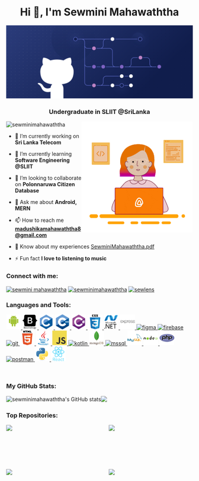 <h1 align="center"> Hi 👋, I'm Sewmini Mahawaththa </h1>
<div align="center"> <img src="github banner.png"> </div>
<h3 align="center">Undergraduate in SLIIT @SriLanka</h3>
<img align="right" alt="Coding" width="300" src="coding_gif.gif">
<p align="left"> <img src="https://komarev.com/ghpvc/?username=sewminimahawaththa&label=Profile%20views&color=0e75b6&style=flat" alt="sewminimahawaththa" /> </p>

- 🔭 I’m currently working on **Sri Lanka Telecom**

- 🌱 I’m currently learning **Software Engineering @SLIIT**

- 👯 I’m looking to collaborate on **Polonnaruwa Citizen Database**

- 💬 Ask me about **Android, MERN**

- 📫 How to reach me **madushikamahawaththa8@gmail.com**

- 📄 Know about my experiences [SewminiMahawaththa.pdf](SewminiMahawaththa.pdf)

- ⚡ Fun fact **I love to listening to music**

<h3 align="left">Connect with me:</h3>
<p align="left">
<a href="https://www.linkedin.com/in/sewmini-mahawaththa-it21308598/?originalSubdomain=lk" target="blank"><img align="center" src="https://raw.githubusercontent.com/rahuldkjain/github-profile-readme-generator/master/src/images/icons/Social/linked-in-alt.svg" alt="sewmini mahawaththa" height="30" width="40" /></a>
<a href="https://instagram.com/sewminimahawaththa" target="blank"><img align="center" src="https://raw.githubusercontent.com/rahuldkjain/github-profile-readme-generator/master/src/images/icons/Social/instagram.svg" alt="sewminimahawaththa" height="30" width="40" /></a>
<a href="https://www.youtube.com/@sewlens" target="blank"><img align="center" src="https://raw.githubusercontent.com/rahuldkjain/github-profile-readme-generator/master/src/images/icons/Social/youtube.svg" alt="sewlens" height="30" width="40" /></a>
</p>

<h3 align="left">Languages and Tools:</h3>
<p align="left"> <a href="https://developer.android.com" target="_blank" rel="noreferrer"> <img src="https://raw.githubusercontent.com/devicons/devicon/master/icons/android/android-original-wordmark.svg" alt="android" width="40" height="40"/> </a> <a href="https://getbootstrap.com" target="_blank" rel="noreferrer"> <img src="https://raw.githubusercontent.com/devicons/devicon/master/icons/bootstrap/bootstrap-plain-wordmark.svg" alt="bootstrap" width="40" height="40"/> </a> <a href="https://www.cprogramming.com/" target="_blank" rel="noreferrer"> <img src="https://raw.githubusercontent.com/devicons/devicon/master/icons/c/c-original.svg" alt="c" width="40" height="40"/> </a> <a href="https://www.w3schools.com/cpp/" target="_blank" rel="noreferrer"> <img src="https://raw.githubusercontent.com/devicons/devicon/master/icons/cplusplus/cplusplus-original.svg" alt="cplusplus" width="40" height="40"/> </a> <a href="https://www.w3schools.com/cs/" target="_blank" rel="noreferrer"> <img src="https://raw.githubusercontent.com/devicons/devicon/master/icons/csharp/csharp-original.svg" alt="csharp" width="40" height="40"/> </a> <a href="https://www.w3schools.com/css/" target="_blank" rel="noreferrer"> <img src="https://raw.githubusercontent.com/devicons/devicon/master/icons/css3/css3-original-wordmark.svg" alt="css3" width="40" height="40"/> </a> <a href="https://dotnet.microsoft.com/" target="_blank" rel="noreferrer"> <img src="https://raw.githubusercontent.com/devicons/devicon/master/icons/dot-net/dot-net-original-wordmark.svg" alt="dotnet" width="40" height="40"/> </a> <a href="https://expressjs.com" target="_blank" rel="noreferrer"> <img src="https://raw.githubusercontent.com/devicons/devicon/master/icons/express/express-original-wordmark.svg" alt="express" width="40" height="40"/> </a> <a href="https://www.figma.com/" target="_blank" rel="noreferrer"> <img src="https://www.vectorlogo.zone/logos/figma/figma-icon.svg" alt="figma" width="40" height="40"/> </a> <a href="https://firebase.google.com/" target="_blank" rel="noreferrer"> <img src="https://www.vectorlogo.zone/logos/firebase/firebase-icon.svg" alt="firebase" width="40" height="40"/> </a> <a href="https://git-scm.com/" target="_blank" rel="noreferrer"> <img src="https://www.vectorlogo.zone/logos/git-scm/git-scm-icon.svg" alt="git" width="40" height="40"/> </a> <a href="https://www.w3.org/html/" target="_blank" rel="noreferrer"> <img src="https://raw.githubusercontent.com/devicons/devicon/master/icons/html5/html5-original-wordmark.svg" alt="html5" width="40" height="40"/> </a> <a href="https://www.java.com" target="_blank" rel="noreferrer"> <img src="https://raw.githubusercontent.com/devicons/devicon/master/icons/java/java-original.svg" alt="java" width="40" height="40"/> </a> <a href="https://developer.mozilla.org/en-US/docs/Web/JavaScript" target="_blank" rel="noreferrer"> <img src="https://raw.githubusercontent.com/devicons/devicon/master/icons/javascript/javascript-original.svg" alt="javascript" width="40" height="40"/> </a> <a href="https://kotlinlang.org" target="_blank" rel="noreferrer"> <img src="https://www.vectorlogo.zone/logos/kotlinlang/kotlinlang-icon.svg" alt="kotlin" width="40" height="40"/> </a> <a href="https://www.mongodb.com/" target="_blank" rel="noreferrer"> <img src="https://raw.githubusercontent.com/devicons/devicon/master/icons/mongodb/mongodb-original-wordmark.svg" alt="mongodb" width="40" height="40"/> </a> <a href="https://www.microsoft.com/en-us/sql-server" target="_blank" rel="noreferrer"> <img src="https://www.svgrepo.com/show/303229/microsoft-sql-server-logo.svg" alt="mssql" width="40" height="40"/> </a> <a href="https://www.mysql.com/" target="_blank" rel="noreferrer"> <img src="https://raw.githubusercontent.com/devicons/devicon/master/icons/mysql/mysql-original-wordmark.svg" alt="mysql" width="40" height="40"/> </a> <a href="https://nodejs.org" target="_blank" rel="noreferrer"> <img src="https://raw.githubusercontent.com/devicons/devicon/master/icons/nodejs/nodejs-original-wordmark.svg" alt="nodejs" width="40" height="40"/> </a> <a href="https://www.php.net" target="_blank" rel="noreferrer"> <img src="https://raw.githubusercontent.com/devicons/devicon/master/icons/php/php-original.svg" alt="php" width="40" height="40"/> </a> <a href="https://postman.com" target="_blank" rel="noreferrer"> <img src="https://www.vectorlogo.zone/logos/getpostman/getpostman-icon.svg" alt="postman" width="40" height="40"/> </a> <a href="https://www.python.org" target="_blank" rel="noreferrer"> <img src="https://raw.githubusercontent.com/devicons/devicon/master/icons/python/python-original.svg" alt="python" width="40" height="40"/> </a> <a href="https://reactjs.org/" target="_blank" rel="noreferrer"> <img src="https://raw.githubusercontent.com/devicons/devicon/master/icons/react/react-original-wordmark.svg" alt="react" width="40" height="40"/> </a> </p>

<!--<p><img align="left" src="https://github-readme-stats.vercel.app/api/top-langs?username=sewminimahawaththa&show_icons=true&locale=en&layout=compact" alt="sewminimahawaththa" /></p>

<p>&nbsp;<img align="center" src="https://github-readme-stats.vercel.app/api?username=sewminimahawaththa&show_icons=true&locale=en" alt="sewminimahawaththa" /></p>

<p><img align="center" src="https://github-readme-streak-stats.herokuapp.com/?user=sewminimahawaththa&" alt="sewminimahawaththa" /></p> -->
<br>
<h3>My GitHub Stats:</h3>

<a href="http://www.github.com/sewminimahawaththa"><img align= "left" src="https://github-readme-stats.vercel.app/api?username=sewminimahawaththa&show_icons=true&hide=&count_private=true&title_color=0891b2&text_color=ffffff&icon_color=0891b2&bg_color=1c1917&hide_border=true&show_icons=true" alt="sewminimahawaththa's GitHub stats" /></a>

<a href="http://www.github.com/sewminimahawaththa"><img src="https://github-readme-streak-stats.herokuapp.com/?user=sewminimahawaththa&stroke=ffffff&background=1c1917&ring=0891b2&fire=0891b2&currStreakNum=ffffff&currStreakLabel=0891b2&sideNums=ffffff&sideLabels=ffffff&dates=ffffff&hide_border=true" /></a>

<!--<a href="https://github.com/sewminimahawaththa" align="left"><img src="https://github-readme-stats.vercel.app/api/top-langs/?username=sewminimahawaththa&langs_count=10&title_color=0891b2&text_color=ffffff&icon_color=0891b2&bg_color=1c1917&hide_border=true&locale=en&custom_title=Top%20%Languages" alt="Top Languages" /></a>-->

<!--### Top Contributed Repo:
![](https://github-contributor-stats.vercel.app/api?username=sewminimahawaththa&limit=5&theme=flat&combine_all_yearly_contributions=true)-->

<h3>Top Repositories:</h3>

<div width="100%" align="center"><a href="https://github.com/sewminimahawaththa/Isuru-Salon-WebApplication" align="left"><img align="left" width="45%" src="https://github-readme-stats.vercel.app/api/pin/?username=sewminimahawaththa&repo=Isuru-Salon-WebApplication&title_color=0891b2&text_color=ffffff&icon_color=0891b2&bg_color=1c1917&hide_border=true&locale=en" /></a><a href="https://github.com/sewminimahawaththa/Finance-Management" align="right"><img align="right" width="45%" src="https://github-readme-stats.vercel.app/api/pin/?username=sewminimahawaththa&repo=Finance-Management&title_color=0891b2&text_color=ffffff&icon_color=0891b2&bg_color=1c1917&hide_border=true&locale=en" /></a></div><br /><br /><br /><br /><br /><br /><br />



<div width="100%" align="center"><a href="https://github.com/sewminimahawaththa/EduMeLearningApp" align="left"><img align="left" width="45%" src="https://github-readme-stats.vercel.app/api/pin/?username=sewminimahawaththa&repo=EduMeLearningApp&title_color=0891b2&text_color=ffffff&icon_color=0891b2&bg_color=1c1917&hide_border=true&locale=en" /></a><a href="https://github.com/sewminimahawaththa/WebRTC_ChatRoom_Application" align="right"><img align="right" width="45%" src="https://github-readme-stats.vercel.app/api/pin/?username=sewminimahawaththa&repo=WebRTC_ChatRoom_Application&title_color=0891b2&text_color=ffffff&icon_color=0891b2&bg_color=1c1917&hide_border=true&locale=en" /></a></div>

